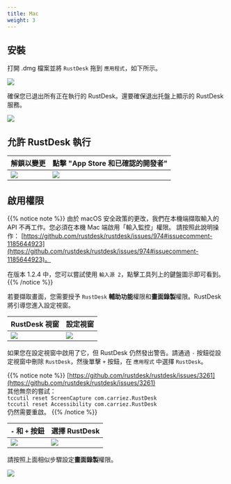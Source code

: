 ```yaml
---
title: Mac
weight: 3
---
```


## 安裝

打開 .dmg 檔案並將 `RustDesk` 拖到 `應用程式`，如下所示。

![](/docs/en/client/mac/images/dmg.png)

確保您已退出所有正在執行的 RustDesk。還要確保退出托盤上顯示的 RustDesk 服務。

![](/docs/en/client/mac/images/tray.png)

## 允許 RustDesk 執行

| 解鎖以變更 | 點擊 "App Store 和已確認的開發者"  |
| ---- | ---- |
|![](/docs/en/client/mac/images/allow2.png)|![](/docs/en/client/mac/images/allow.png)|

## 啟用權限

{{% notice note %}}
由於 macOS 安全政策的更改，我們在本機端擷取輸入的 API 不再工作。您必須在本機 Mac 端啟用「輸入監控」權限。
請按照此說明操作：
[https://github.com/rustdesk/rustdesk/issues/974#issuecomment-1185644923](https://github.com/rustdesk/rustdesk/issues/974#issuecomment-1185644923)。

在版本 1.2.4 中，您可以嘗試使用 `輸入源 2`，點擊工具列上的鍵盤圖示即可看到。
{{% /notice %}}

若要擷取畫面，您需要授予 `RustDesk` **輔助功能**權限和**畫面錄製**權限。RustDesk 將引導您進入設定視窗。

| RustDesk 視窗 | 設定視窗 |
| ---- | ---- |
|![](/docs/en/client/mac/images/acc.png)|![](/docs/en/client/mac/images/acc3.png?v2)|

如果您在設定視窗中啟用了它，但 RustDesk 仍然發出警告。請通過 `-` 按鈕從設定視窗中刪除 `RustDesk`，然後單擊 `+` 按鈕，在 `應用程式` 中選擇 `RustDesk`。

{{% notice note %}}
[https://github.com/rustdesk/rustdesk/issues/3261](https://github.com/rustdesk/rustdesk/issues/3261) <br>
其他無奈的嘗試： <br>
`tccutil reset ScreenCapture com.carriez.RustDesk` <br>
`tccutil reset Accessibility com.carriez.RustDesk` <br>
仍然需要重啟。
{{% /notice %}}

| `-` 和 `+` 按鈕 | 選擇 RustDesk |
| ---- | ---- |
|![](/docs/en/client/mac/images/acc2.png)|![](/docs/en/client/mac/images/add.png?v2)|

請按照上面相似步驟設定**畫面錄製**權限。

![](/docs/en/client/mac/images/screen.png?v2)
